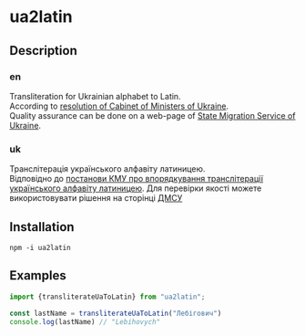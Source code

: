 # ua2latin

## Description

### en
Transliteration for Ukrainian alphabet to Latin.  
According to [resolution of Cabinet of Ministers of Ukraine](https://zakon.rada.gov.ua/laws/show/55-2010-%D0%BF#Text).  
Quality assurance can be done on a web-page of [State Migration Service of Ukraine](https://dmsu.gov.ua/services/transliteration.html).

### uk
Транслітерація українського алфавіту латиницею.  
Відповідно до [постанови КМУ про впорядкування транслітерації українського алфавіту латиницею](https://zakon.rada.gov.ua/laws/show/55-2010-%D0%BF#Text).
Для перевірки якості можете використовувати рішення на сторінці [ДМСУ](https://dmsu.gov.ua/services/transliteration.html)


## Installation

```shell
npm -i ua2latin
```

## Examples

```ts
import {transliterateUaToLatin} from "ua2latin";

const lastName = transliterateUaToLatin("Лебігович")
console.log(lastName) // "Lebihovych"
```